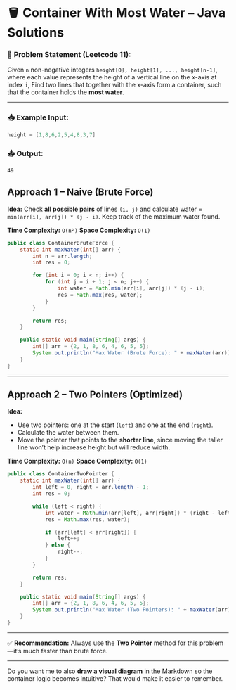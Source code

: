 
# 🪣 Container With Most Water – Java Solutions

### 🧠 **Problem Statement (Leetcode 11):**

Given `n` non-negative integers `height[0], height[1], ..., height[n-1]`, where each value represents the height of a vertical line on the x-axis at index `i`,
Find two lines that together with the x-axis form a container, such that the container holds the **most water**.

---

### 📥 Example Input:

```cpp
height = [1,8,6,2,5,4,8,3,7]
```

### 📤 Output:

```
49
```

## **Approach 1 – Naive (Brute Force)**

**Idea:**
Check **all possible pairs** of lines `(i, j)` and calculate water = `min(arr[i], arr[j]) * (j - i)`.
Keep track of the maximum water found.

**Time Complexity:** `O(n²)`
**Space Complexity:** `O(1)`

```java
public class ContainerBruteForce {
    static int maxWater(int[] arr) {
        int n = arr.length;
        int res = 0;

        for (int i = 0; i < n; i++) {
            for (int j = i + 1; j < n; j++) {
                int water = Math.min(arr[i], arr[j]) * (j - i);
                res = Math.max(res, water);
            }
        }

        return res;
    }

    public static void main(String[] args) {
        int[] arr = {2, 1, 8, 6, 4, 6, 5, 5};
        System.out.println("Max Water (Brute Force): " + maxWater(arr)); // Output: 25
    }
}
```

---

## **Approach 2 – Two Pointers (Optimized)**

**Idea:**

* Use two pointers: one at the start (`left`) and one at the end (`right`).
* Calculate the water between them.
* Move the pointer that points to the **shorter line**, since moving the taller line won’t help increase height but will reduce width.

**Time Complexity:** `O(n)`
**Space Complexity:** `O(1)`

```java
public class ContainerTwoPointer {
    static int maxWater(int[] arr) {
        int left = 0, right = arr.length - 1;
        int res = 0;

        while (left < right) {
            int water = Math.min(arr[left], arr[right]) * (right - left);
            res = Math.max(res, water);

            if (arr[left] < arr[right]) {
                left++;
            } else {
                right--;
            }
        }

        return res;
    }

    public static void main(String[] args) {
        int[] arr = {2, 1, 8, 6, 4, 6, 5, 5};
        System.out.println("Max Water (Two Pointers): " + maxWater(arr)); // Output: 25
    }
}
```

---

✅ **Recommendation:** Always use the **Two Pointer** method for this problem—it’s much faster than brute force.

---

Do you want me to also **draw a visual diagram** in the Markdown so the container logic becomes intuitive? That would make it easier to remember.
